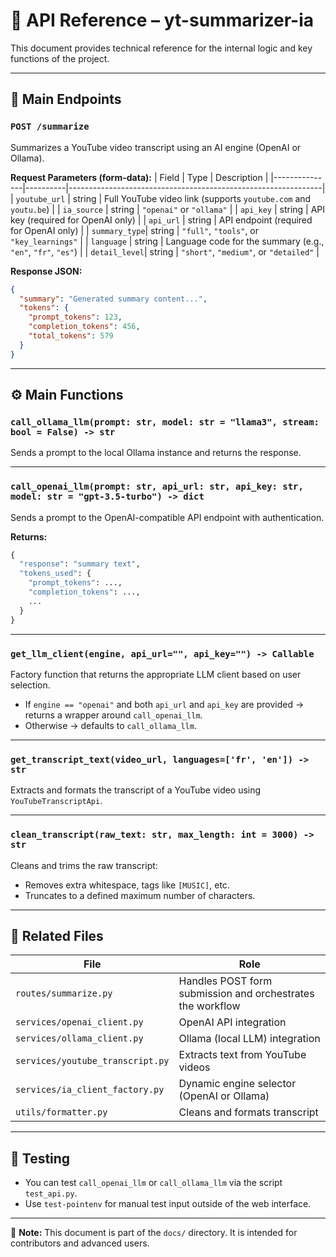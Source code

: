 # 📘 API Reference – yt-summarizer-ia

This document provides technical reference for the internal logic and key functions of the project.

---

## 🔁 Main Endpoints

### `POST /summarize`
Summarizes a YouTube video transcript using an AI engine (OpenAI or Ollama).

**Request Parameters (form-data):**
| Field         | Type     | Description                                                   |
|---------------|----------|---------------------------------------------------------------|
| `youtube_url` | string   | Full YouTube video link (supports `youtube.com` and `youtu.be`) |
| `ia_source`   | string   | `"openai"` or `"ollama"`                                      |
| `api_key`     | string   | API key (required for OpenAI only)                            |
| `api_url`     | string   | API endpoint (required for OpenAI only)                       |
| `summary_type`| string   | `"full"`, `"tools"`, or `"key_learnings"`                    |
| `language`    | string   | Language code for the summary (e.g., `"en"`, `"fr"`, `"es"`)  |
| `detail_level`| string   | `"short"`, `"medium"`, or `"detailed"`                        |

**Response JSON:**
```json
{
  "summary": "Generated summary content...",
  "tokens": {
    "prompt_tokens": 123,
    "completion_tokens": 456,
    "total_tokens": 579
  }
}
```

---

## ⚙️ Main Functions

### `call_ollama_llm(prompt: str, model: str = "llama3", stream: bool = False) -> str`
Sends a prompt to the local Ollama instance and returns the response.

---

### `call_openai_llm(prompt: str, api_url: str, api_key: str, model: str = "gpt-3.5-turbo") -> dict`
Sends a prompt to the OpenAI-compatible API endpoint with authentication.

**Returns:**  
```python
{
  "response": "summary text",
  "tokens_used": {
    "prompt_tokens": ...,
    "completion_tokens": ...,
    ...
  }
}
```

---

### `get_llm_client(engine, api_url="", api_key="") -> Callable`
Factory function that returns the appropriate LLM client based on user selection.

- If `engine == "openai"` and both `api_url` and `api_key` are provided → returns a wrapper around `call_openai_llm`.
- Otherwise → defaults to `call_ollama_llm`.

---

### `get_transcript_text(video_url, languages=['fr', 'en']) -> str`
Extracts and formats the transcript of a YouTube video using `YouTubeTranscriptApi`.

---

### `clean_transcript(raw_text: str, max_length: int = 3000) -> str`
Cleans and trims the raw transcript:
- Removes extra whitespace, tags like `[MUSIC]`, etc.
- Truncates to a defined maximum number of characters.

---

## 📁 Related Files

| File                           | Role                                                       |
|--------------------------------|------------------------------------------------------------|
| `routes/summarize.py`          | Handles POST form submission and orchestrates the workflow |
| `services/openai_client.py`    | OpenAI API integration                                     |
| `services/ollama_client.py`    | Ollama (local LLM) integration                            |
| `services/youtube_transcript.py`| Extracts text from YouTube videos                         |
| `services/ia_client_factory.py`| Dynamic engine selector (OpenAI or Ollama)                |
| `utils/formatter.py`           | Cleans and formats transcript                             |

---

## 🧪 Testing

- You can test `call_openai_llm` or `call_ollama_llm` via the script `test_api.py`.
- Use `test-pointenv` for manual test input outside of the web interface.

---

📄 **Note:** This document is part of the `docs/` directory. It is intended for contributors and advanced users.
